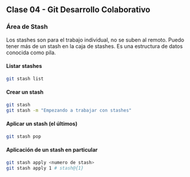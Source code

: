 ## Clase 04 - Git Desarrollo Colaborativo

### Área de Stash
Los stashes son para el trabajo individual, no se suben al remoto. Puedo tener más de un stash en la caja de stashes. Es una estructura de datos conocida como pila.

#### Listar stashes

```sh
git stash list
```

#### Crear un stash

```sh
git stash
git stash -m "Empezando a trabajar con stashes"
```

#### Aplicar un stash (el últimos)

```sh
git stash pop
```

#### Aplicación de un stash en particular

```sh
git stash apply <numero de stash>
git stash apply 1 # stash@{1}
```
